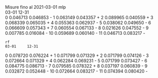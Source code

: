Misure fino al 2021-03-01
    mlp                
    03-01    12-31     
0   0.046713 0.046853  -
1   0.063149 0.043357  +
2   0.089965 0.040559  +
3   0.068339 0.065035  +
4   0.055363 0.062937  -
5   0.038062 0.049650  -
6   0.066609 0.057343  +
7   0.060554 0.067133  -
8   0.021626 0.047552  -
9   0.007785 0.016084  -
10  0.059689 0.060140  -
11  0.046713 0.083217  -


    rf
    03-01     12-31
0   0.078720  0.076224 +
1   0.071799  0.071329 +
2   0.071799  0.074126 -
3   0.072664  0.071329 +
4   0.062284  0.069231 -
5   0.071799  0.073427 -
6   0.084775  0.086713 -
7   0.079585  0.078322 +
8   0.037197  0.060839 -
9   0.032872  0.052448 -
10  0.072664  0.083217 -
11  0.074394  0.080420 -

